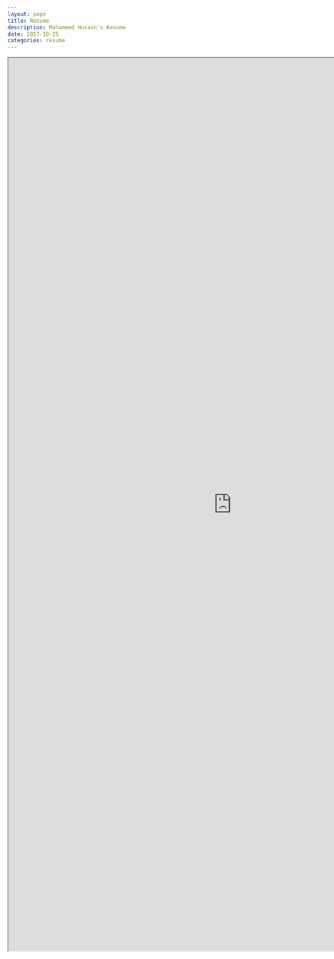 ```yaml
---
layout: page
title: Resume
description: Mohammed Husain's Resume
date: 2017-10-25
categories: resume
---
```


<iframe src="https://drive.google.com/file/d/0B0Rluu61TVZlQk12UTVnNndlRDg/preview"  width="1000px" height="2000px"></iframe>
